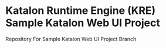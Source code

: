 # Katalon Runtime Engine (KRE) Sample Katalon Web UI Project
Repository For Sample Katalon Web UI Project Branch
